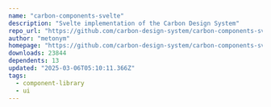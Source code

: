 ```yaml
---
name: "carbon-components-svelte"
description: "Svelte implementation of the Carbon Design System"
repo_url: "https://github.com/carbon-design-system/carbon-components-svelte"
author: "metonym"
homepage: "https://github.com/carbon-design-system/carbon-components-svelte"
downloads: 23844
dependents: 13
updated: "2025-03-06T05:10:11.366Z"
tags: 
  - component-library
  - ui
---
```

